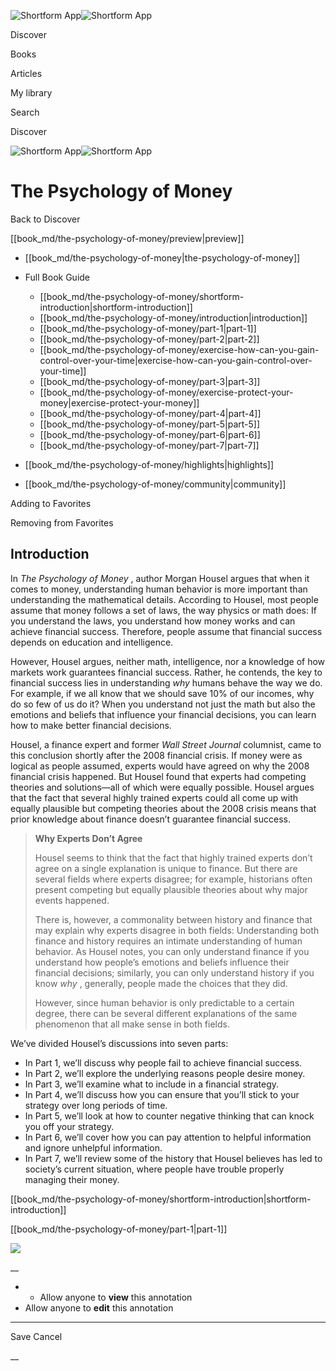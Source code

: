![Shortform App](/img/logo.36a2399e.svg)![Shortform App](/img/logo-dark.70c1b072.svg)

Discover

Books

Articles

My library

Search

Discover

![Shortform App](/img/logo.36a2399e.svg)![Shortform App](/img/logo-dark.70c1b072.svg)

# The Psychology of Money

Back to Discover

[[book_md/the-psychology-of-money/preview|preview]]

  * [[book_md/the-psychology-of-money|the-psychology-of-money]]
  * Full Book Guide

    * [[book_md/the-psychology-of-money/shortform-introduction|shortform-introduction]]
    * [[book_md/the-psychology-of-money/introduction|introduction]]
    * [[book_md/the-psychology-of-money/part-1|part-1]]
    * [[book_md/the-psychology-of-money/part-2|part-2]]
    * [[book_md/the-psychology-of-money/exercise-how-can-you-gain-control-over-your-time|exercise-how-can-you-gain-control-over-your-time]]
    * [[book_md/the-psychology-of-money/part-3|part-3]]
    * [[book_md/the-psychology-of-money/exercise-protect-your-money|exercise-protect-your-money]]
    * [[book_md/the-psychology-of-money/part-4|part-4]]
    * [[book_md/the-psychology-of-money/part-5|part-5]]
    * [[book_md/the-psychology-of-money/part-6|part-6]]
    * [[book_md/the-psychology-of-money/part-7|part-7]]
  * [[book_md/the-psychology-of-money/highlights|highlights]]
  * [[book_md/the-psychology-of-money/community|community]]



Adding to Favorites 

Removing from Favorites 

## Introduction

In _The Psychology of Money_ , author Morgan Housel argues that when it comes to money, understanding human behavior is more important than understanding the mathematical details. According to Housel, most people assume that money follows a set of laws, the way physics or math does: If you understand the laws, you understand how money works and can achieve financial success. Therefore, people assume that financial success depends on education and intelligence.

However, Housel argues, neither math, intelligence, nor a knowledge of how markets work guarantees financial success. Rather, he contends, the key to financial success lies in understanding _why_ humans behave the way we do. For example, if we all know that we should save 10% of our incomes, why do so few of us do it? When you understand not just the math but also the emotions and beliefs that influence your financial decisions, you can learn how to make better financial decisions.

Housel, a finance expert and former _Wall Street Journal_ columnist, came to this conclusion shortly after the 2008 financial crisis. If money were as logical as people assumed, experts would have agreed on why the 2008 financial crisis happened. But Housel found that experts had competing theories and solutions—all of which were equally possible. Housel argues that the fact that several highly trained experts could all come up with equally plausible but competing theories about the 2008 crisis means that prior knowledge about finance doesn’t guarantee financial success.

> **Why Experts Don’t Agree**
> 
> Housel seems to think that the fact that highly trained experts don’t agree on a single explanation is unique to finance. But there are several fields where experts disagree; for example, historians often present competing but equally plausible theories about why major events happened.
> 
> There is, however, a commonality between history and finance that may explain why experts disagree in both fields: Understanding both finance and history requires an intimate understanding of human behavior. As Housel notes, you can only understand finance if you understand how people’s emotions and beliefs influence their financial decisions; similarly, you can only understand history if you know _why_ , generally, people made the choices that they did.
> 
> However, since human behavior is only predictable to a certain degree, there can be several different explanations of the same phenomenon that all make sense in both fields.

We’ve divided Housel’s discussions into seven parts:

  * In Part 1, we’ll discuss why people fail to achieve financial success. 
  * In Part 2, we’ll explore the underlying reasons people desire money. 
  * In Part 3, we’ll examine what to include in a financial strategy. 
  * In Part 4, we’ll discuss how you can ensure that you’ll stick to your strategy over long periods of time. 
  * In Part 5, we’ll look at how to counter negative thinking that can knock you off your strategy.
  * In Part 6, we’ll cover how you can pay attention to helpful information and ignore unhelpful information. 
  * In Part 7, we’ll review some of the history that Housel believes has led to society’s current situation, where people have trouble properly managing their money. 



[[book_md/the-psychology-of-money/shortform-introduction|shortform-introduction]]

[[book_md/the-psychology-of-money/part-1|part-1]]

![](https://bat.bing.com/action/0?ti=56018282&Ver=2&mid=67d61a59-d84c-4db1-b0d0-cb4fdfa8ccf0&sid=1711133063fa11eebdec89a8b8ae3bbc&vid=171147a063fa11eea7440fcfeb230d96&vids=0&msclkid=N&pi=0&lg=en-US&sw=800&sh=600&sc=24&nwd=1&tl=Shortform%20%7C%20Book&p=https%3A%2F%2Fwww.shortform.com%2Fapp%2Fbook%2Fthe-psychology-of-money%2Fintroduction&r=&lt=394&evt=pageLoad&sv=1&rn=982168)

__

  *   * Allow anyone to **view** this annotation
  * Allow anyone to **edit** this annotation



* * *

Save Cancel

__



